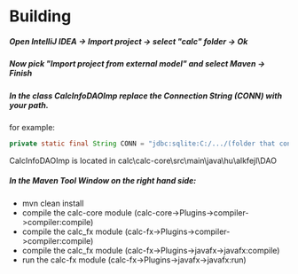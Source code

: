 # Building

##### Open IntelliJ IDEA -> Import project -> select "calc" folder -> Ok

##### Now pick "Import project from external model" and select Maven -> Finish

##### In the class CalcInfoDAOImp replace the Connection String (CONN) with your path.

for example:

```java
private static final String CONN = "jdbc:sqlite:C:/.../(folder that contains the project)/alkfejl-calc/calc-core/calc.db"
```

CalcInfoDAOImp is located in calc\calc-core\src\main\java\hu\alkfejl\DAO

##### In the Maven Tool Window on the right hand side:

- mvn clean install
- compile the calc-core module (calc-core->Plugins->compiler->compiler:compile)
- compile the calc_fx module (calc-fx->Plugins->compiler->compiler:compile)
- compile the calc_fx module (calc-fx->Plugins->javafx->javafx:compile)
- run the calc-fx module (calc-fx->Plugins->javafx->javafx:run)